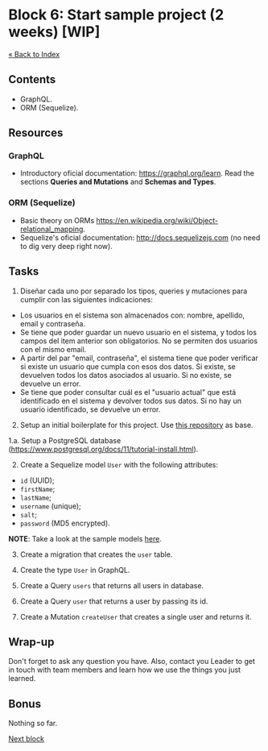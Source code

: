 # Block 6: Start sample project (2 weeks) [WIP]

[« Back to Index](../../README.md)

## Contents

- GraphQL.
- ORM (Sequelize).

## Resources

### GraphQL

- Introductory oficial documentation: <https://graphql.org/learn>. Read the sections **Queries and Mutations** and **Schemas and Types**.

### ORM (Sequelize)

- Basic theory on ORMs <https://en.wikipedia.org/wiki/Object-relational_mapping>.
- Sequelize's oficial documentation: <http://docs.sequelizejs.com> (no need to dig very deep right now).

## Tasks

1. Diseñar cada uno por separado los tipos, queries y mutaciones para cumplir con las siguientes indicaciones:

- Los usuarios en el sistema son almacenados con: nombre, apellido, email y contraseña.
- Se tiene que poder guardar un nuevo usuario en el sistema, y todos los campos del item anterior son obligatorios. No se permiten dos usuarios con el mismo email.
- A partir del par "email, contraseña", el sistema tiene que poder verificar si existe un usuario que cumpla con esos dos datos. Si existe, se devuelven todos los datos asociados al usuario. Si no existe, se devuelve un error.
- Se tiene que poder consultar cuál es el "usuario actual" que está identificado en el sistema y devolver todos sus datos. Si no hay un usuario identificado, se devuelve un error.






2. Setup an initial boilerplate for this project. Use [this repository](https://github.com/abelosorio/graphql-boilerplate) as base.

  1.a. Setup a PostgreSQL database (https://www.postgresql.org/docs/11/tutorial-install.html).

2. Create a Sequelize model `User` with the following attributes:
  - `id` (UUID);
  - `firstName`;
  - `lastName`;
  - `username` (unique);
  - `salt`;
  - `password` (MD5 encrypted).

**NOTE**: Take a look at the sample models [here](sample-models).

3. Create a migration that creates the `user` table.

4. Create the type `User` in GraphQL.

5. Create a Query `users` that returns all users in database.

6. Create a Query `user` that returns a user by passing its id.

7. Create a Mutation `createUser` that creates a single user and returns it.

## Wrap-up

Don't forget to ask any question you have. Also, contact you Leader to get in touch with team members and learn how we use the things you just learned.

## Bonus

Nothing so far.

[Next block](../block-6/index.md)
